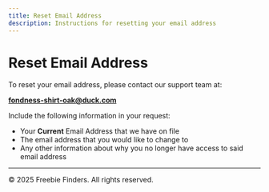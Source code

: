 ```yaml
---
title: Reset Email Address
description: Instructions for resetting your email address
---
```


# Reset Email Address

To reset your email address, please contact our support team at:

**<fondness-shirt-oak@duck.com>**

Include the following information in your request:

- Your **Current** Email Address that we have on file
- The email address that you would like to change to
- Any other information about why you no longer have access to said email address

---

&copy; 2025 Freebie Finders. All rights reserved.


